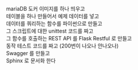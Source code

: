 mariaDB 도커 이미지를 하나 띄우고  
테이블을 하나 만들어서 예제 데이터를 넣고  
데이터를 쿼리하는 함수를 파이썬으로 만들고  
그 스크립트에 대한 unittest 코드를 짜고  
그 함수를 호출하는 REST API 를 Flask Restful 로 만들고   
동작 테스트 코드를 짜고 (200번이 나오나 안나오나)  
Swagger 를 만들고  
Sphinx 로 문서화 한다  
